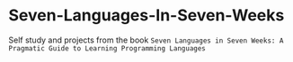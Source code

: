 # Seven-Languages-In-Seven-Weeks
Self study and projects from the book `Seven Languages in Seven Weeks: A Pragmatic Guide to Learning Programming Languages`
